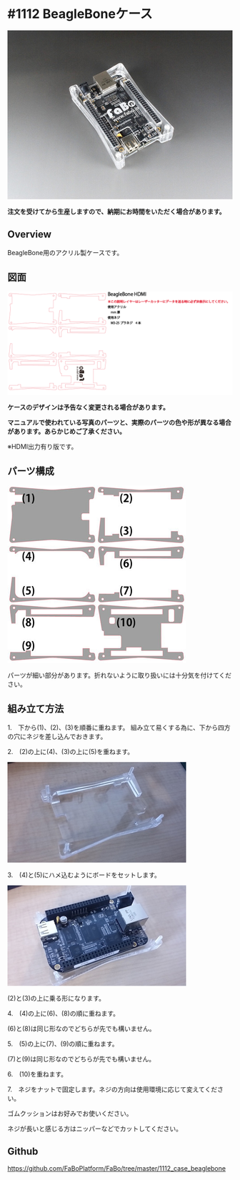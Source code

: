 # #1112 BeagleBoneケース

![](./img/1112_case_beaglebone.jpg)
<!--COLORME-->

**注文を受けてから生産しますので、納期にお時間をいただく場合があります。**

## Overview
BeagleBone用のアクリル製ケースです。

## 図面

![](./img/1112_case_beaglebone_cad.png)

**ケースのデザインは予告なく変更される場合があります。**

**マニュアルで使われている写真のパーツと、実際のパーツの色や形が異なる場合があります。あらかじめご了承ください。**

※HDMI出力有り版です。

## パーツ構成

![](./img/beaglebone_00.jpg)

パーツが細い部分があります。折れないように取り扱いには十分気を付けてください。

## 組み立て方法
1.　下から(1)、(2)、(3)を順番に重ねます。
組み立て易くする為に、下から四方の穴にネジを差し込んでおきます。

2.　(2)の上に(4)、(3)の上に(5)を重ねます。

![](./img/beaglebone_01.jpg)

3.　(4)と(5)にハメ込むようにボードをセットします。

![](./img/beaglebone_02.jpg)

(2)と(3)の上に乗る形になります。

4.　(4)の上に(6)、(8)の順に重ねます。

(6)と(8)は同じ形なのでどちらが先でも構いません。

5.　(5)の上に(7)、(9)の順に重ねます。

(7)と(9)は同じ形なのでどちらが先でも構いません。

6.　(10)を重ねます。

7.　ネジをナットで固定します。ネジの方向は使用環境に応じて変えてください。

ゴムクッションはお好みでお使いください。

ネジが長いと感じる方はニッパーなどでカットしてください。

## Github

https://github.com/FaBoPlatform/FaBo/tree/master/1112_case_beaglebone
